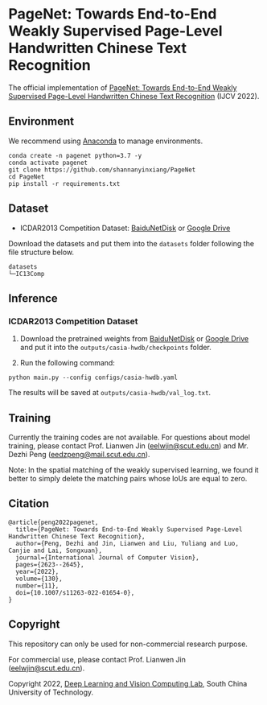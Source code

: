 # PageNet: Towards End-to-End Weakly Supervised Page-Level Handwritten Chinese Text Recognition

The official implementation of [PageNet: Towards End-to-End Weakly Supervised Page-Level Handwritten Chinese Text Recognition](https://arxiv.org/abs/2207.14807) (IJCV 2022). 

## Environment
We recommend using [Anaconda](https://www.anaconda.com/) to manage environments.
```
conda create -n pagenet python=3.7 -y 
conda activate pagenet
git clone https://github.com/shannanyinxiang/PageNet
cd PageNet
pip install -r requirements.txt
```

## Dataset
- ICDAR2013 Competition Dataset: [BaiduNetDisk](https://pan.baidu.com/s/1uM2u1O9cByZtOdXyBUs6lw?pwd=uqxp) or [Google Drive](https://drive.google.com/drive/folders/120phawO79BxCSgzwaBl1vO6iYXexzZeB?usp=share_link)

Download the datasets and put them into the `datasets` folder following the file structure below.
```
datasets
└─IC13Comp
```

## Inference

### ICDAR2013 Competition Dataset 

1. Download the pretrained weights from [BaiduNetDisk](https://pan.baidu.com/s/1heCOprsoAlIIwHre-R2m1g?pwd=uf5k) or [Google Drive](https://drive.google.com/file/d/1idxOQzWeivuIkpP91E1EM3Iym4ojtRmu/view?usp=share_link) and put it into the `outputs/casia-hwdb/checkpoints` folder.

2. Run the following command:
```
python main.py --config configs/casia-hwdb.yaml
```
The results will be saved at `outputs/casia-hwdb/val_log.txt`.

## Training
Currently the training codes are not available. For questions about model training, please contact Prof. Lianwen Jin (eelwjin@scut.edu.cn) and Mr. Dezhi Peng (eedzpeng@mail.scut.edu.cn).

Note: In the spatial matching of the weakly supervised learning, we found it better to simply delete the matching pairs whose IoUs are equal to zero.

## Citation
```
@article{peng2022pagenet,
  title={PageNet: Towards End-to-End Weakly Supervised Page-Level Handwritten Chinese Text Recognition},
  author={Peng, Dezhi and Jin, Lianwen and Liu, Yuliang and Luo, Canjie and Lai, Songxuan},
  journal={International Journal of Computer Vision},
  pages={2623--2645},
  year={2022},
  volume={130},
  number={11},
  doi={10.1007/s11263-022-01654-0},
}
```

## Copyright
This repository can only be used for non-commercial research purpose.

For commercial use, please contact Prof. Lianwen Jin (eelwjin@scut.edu.cn).

Copyright 2022, [Deep Learning and Vision Computing Lab](http://www.dlvc-lab.net), South China University of Technology. 